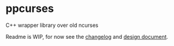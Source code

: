 # ppcurses
C++ wrapper library over old ncurses

Readme is WIP, for now see the [changelog](Changelog.md) and [design document](design_draft.md).